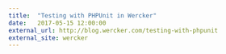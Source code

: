 ```yaml
---
title:  "Testing with PHPUnit in Wercker"
date:   2017-05-15 12:00:00
external_url: http://blog.wercker.com/testing-with-phpunit
external_site: wercker
---
```

